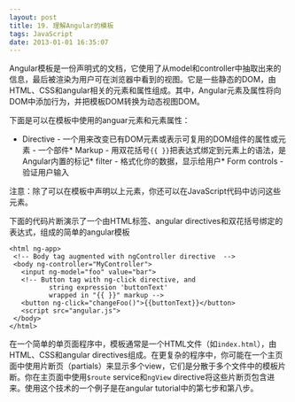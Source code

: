 ```yaml
---
layout: post
title: 19. 理解Angular的模板
tags: JavaScript
date: 2013-01-01 16:35:07
---
```


Angular模板是一份声明式的文档，它使用了从model和controller中抽取出来的信息，最后被渲染为用户可在浏览器中看到的视图。它是一些静态的DOM，由HTML、CSS和angular相关的元素和属性组成。其中，Angular元素及属性将向DOM中添加行为，并把模板DOM转换为动态视图DOM。

下面是可以在模板中使用的anguar元素和元素属性：

*   Directive - 一个用来改变已有DOM元素或表示可复用的DOM组件的属性或元素 - 一个部件*   Markup - 用双花括号`{{ }}`把表达式绑定到元素上的语法，是Angular内置的标记*   filter - 格式化你的数据，显示给用户*   Form controls - 验证用户输入

注意：除了可以在模板中声明以上元素，你还可以在JavaScript代码中访问这些元素。

下面的代码片断演示了一个由HTML标签、angular directives和双花括号绑定的表达式，组成的简单的angular模板

    <html ng-app>
     <!-- Body tag augmented with ngController directive  -->
     <body ng-controller="MyController">
       <input ng-model="foo" value="bar">
       <!-- Button tag with ng-click directive, and
              string expression 'buttonText'
              wrapped in "{{ }}" markup -->
       <button ng-click="changeFoo()">{{buttonText}}</button>
       <script src="angular.js">
     </body>
    </html>

在一个简单的单页面程序中，模板通常是一个HTML文件（如`index.html`），由HTML、CSS和angular directives组成。在更复杂的程序中，你可能在一个主页面中使用片断页（partials）来显示多个view，它们是分散于多个文件中的模板片断。你在主页面中使用`$route` service和`ngView` directive将这些片断页包含进来。使用这个技术的一个例子是在angular tutorial中的第七步和第八步。
